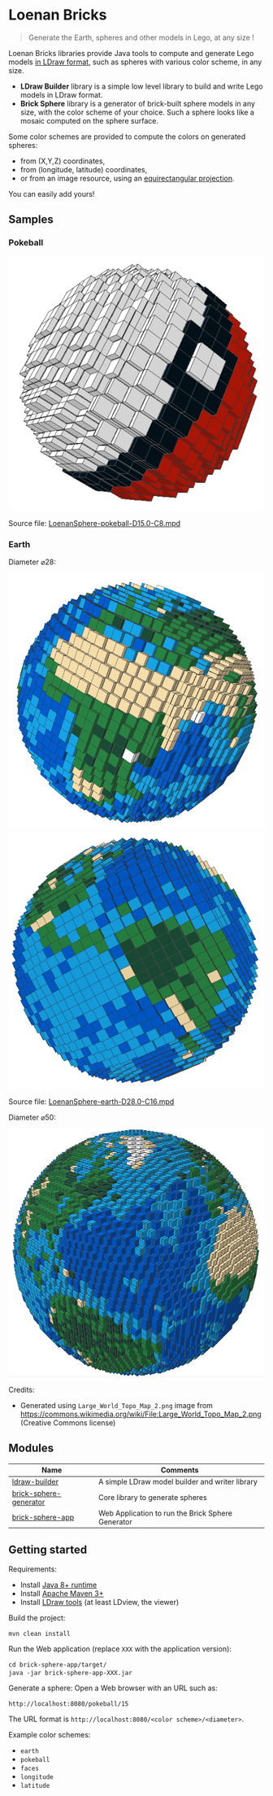 # Loenan Bricks

> Generate the Earth, spheres and other models in Lego, at any size ! 

Loenan Bricks libraries provide Java tools to compute and generate Lego models [in LDraw format](http://www.ldraw.org/), 
such as spheres with various color scheme, in any size. 

- **LDraw Builder** library is a simple low level library to build and write Lego models in LDraw format.
- **Brick Sphere** library is a generator of brick-built sphere models in any size, with the color scheme of your choice.
Such a sphere looks like a mosaic computed on the sphere surface.

Some color schemes are provided to compute the colors on generated spheres:
- from (X,Y,Z) coordinates,
- from (longitude, latitude) coordinates,
- or from an image resource, using an [equirectangular projection](https://en.wikipedia.org/wiki/Equirectangular_projection).

You can easily add yours!

## Samples

### Pokeball

![Pokeball](doc/pokeball_D15.png)

Source file: [LoenanSphere-pokeball-D15.0-C8.mpd](doc/LoenanSphere-pokeball-D15.0-C8.mpd)

### Earth

Diameter &#x2300;28:

![Earth (D28)](doc/earth_D28_1.png) 
![Earth (D28)](doc/earth_D28_2.png)

Source file: [LoenanSphere-earth-D28.0-C16.mpd](doc/LoenanSphere-earth-D28.0-C16.mpd) 

Diameter &#x2300;50:

![Earth (D50)](doc/earth_D50.png)

Credits:

- Generated using `Large_World_Topo_Map_2.png` image from https://commons.wikimedia.org/wiki/File:Large_World_Topo_Map_2.png
  (Creative Commons license)


## Modules

Name                                             | Comments
------------------------------------------------ | ------------------
[ldraw-builder](ldraw-builder)                   | A simple LDraw model builder and writer library
[brick-sphere-generator](brick-sphere-generator) | Core library to generate spheres
[brick-sphere-app](brick-sphere-app)             | Web Application to run the Brick Sphere Generator

## Getting started

Requirements: 
- Install [Java 8+ runtime](http://www.oracle.com/technetwork/java/javase/downloads/jdk8-downloads-2133151.html) 
- Install [Apache Maven 3+](https://maven.apache.org/download.cgi)
- Install [LDraw tools](http://www.ldraw.org/help/getting-started.html) (at least LDview, the viewer)

Build the project:
```
mvn clean install
```

Run the Web application (replace `XXX` with the application version):

```
cd brick-sphere-app/target/
java -jar brick-sphere-app-XXX.jar
```

Generate a sphere: Open a Web browser with an URL such as:

```
http://localhost:8080/pokeball/15
```

The URL format is `http://localhost:8080/<color scheme>/<diameter>`. 

Example color schemes:
- `earth`
- `pokeball`
- `faces`
- `longitude`
- `latitude`
